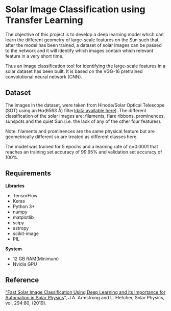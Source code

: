 # Solar Image Classification using Transfer Learning 

The objective of this project is to develop a deep learning model which can learn the different geometry of large-scale features on the Sun such that, after the model has been trained, a dataset of solar images can be passed to the network and it will identify which images contain which relevant feature in a very short time. 

Thus an image classification tool for identifying the large-scale features in a solar dataset has been built. It is based on the VGG-16 pretrained convolutional neural network (CNN).

## Dataset
The images in the dataset, were taken from Hinode/Solar Optical Telescope (SOT) using an Hα(6563 Å) filter([data available here](https://github.com/rhero12/Slic/releases/tag/1.1.1)). The different classification of the solar images are: filaments, flare ribbons, prominences, sunspots and the quiet Sun (i.e. the lack of any of the other four features).

Note: filaments and prominences are the same physical feature but are geometrically different so are treated as different classes here.

The model was trained for 5 epochs and a learning rate of η=0.0001 that reaches an training set accuracy of 99.95% and validation set accuracy of 100%.

## Requirements
**Libraries**
- TensorFlow
- Keras
- Python 3+
- numpy
- matplotlib
- scipy
- astropy
- scikit-image
- PIL

**System**
- 12 GB RAM(Minimum)
- Nvidia GPU


## Reference
["Fast Solar Image Classification Using Deep Learning and its Importance for Automation in Solar Physics](https://link.springer.com/article/10.1007/s11207-019-1473-z)", J.A. Armstrong and L. Fletcher, Solar Physics, vol. 294:80, (2019).
